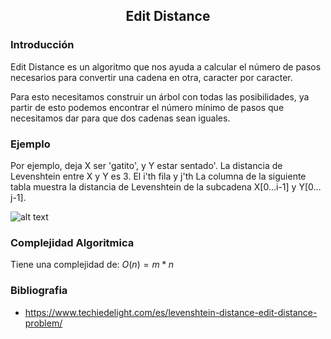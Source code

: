 <div align="center">
  
  ## Edit Distance
 
</div>

### Introducción

Edit Distance es un algoritmo que nos ayuda a calcular el número de pasos necesarios para convertir una cadena en otra, caracter por caracter.

Para esto necesitamos construir un árbol con todas las posibilidades, ya partir de esto podemos encontrar el número mínimo de pasos que necesitamos dar para que dos cadenas sean iguales.

### Ejemplo

Por ejemplo, deja X ser 'gatito', y Y estar sentado'. La distancia de Levenshtein entre X y Y es 3. El i'th fila y j'th La columna de la siguiente tabla muestra la distancia de Levenshtein de la subcadena X[0…i-1] y Y[0…j-1].

![alt text](https://www.techiedelight.com/wp-content/uploads/Edit-Distance.png)

 ### Complejidad Algoritmica

Tiene una complejidad de: $O(n)=m*n$

### Bibliografia
* https://www.techiedelight.com/es/levenshtein-distance-edit-distance-problem/

</div>

